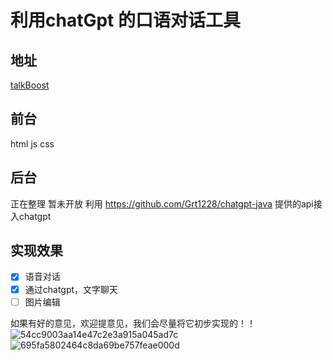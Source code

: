 # 利用chatGpt 的口语对话工具 

## 地址
[talkBoost](https://www.toolkit.show/)

## 前台 
html js css

## 后台
正在整理 暂未开放 
利用 https://github.com/Grt1228/chatgpt-java 提供的api接入chatgpt

## 实现效果

- [x] 语音对话
- [x] 通过chatgpt，文字聊天
- [ ] 图片编辑

如果有好的意见，欢迎提意见，我们会尽量将它初步实现的！！
![54cc9003aa14e47c2e3a915a045ad7c](https://img.ggball.top/picGo/54cc9003aa14e47c2e3a915a045ad7c.png)
![695fa5802464c8da69be757feae000d](https://img.ggball.top/picGo/695fa5802464c8da69be757feae000d.jpg)

